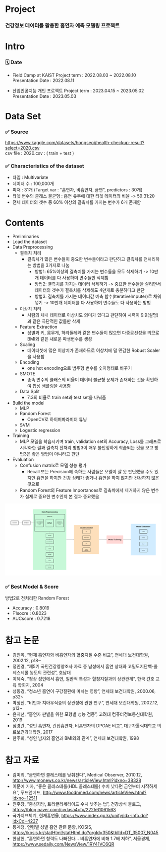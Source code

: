 # Project
### 건강정보 데이터를 활용한 흡연자 예측 모델링 프로젝트

# Intro 
### 🗓️ Date 
- Field Camp at KAIST
Project term : 2022.08.03 ~ 2022.08.10 </br>
Presentation Date : 2022.08.11 </br>

- 산업인공지능 개인 프로젝트
Project term : 2023.04.15 ~ 2023.05.02 </br>
Presentation Date : 2023.05.03 </br>
  
# Data Set 
### ✅ Source 
https://www.kaggle.com/datasets/hongseoi/health-checkup-result?select=2020.csv <br/> 
csv file : 2020.csv : ( train + test )

### ✅ Characteristics of the dataset 
  * 타입 : Multivariate
  * 데이터 수 : 100,000개
  * 피쳐 : 31개 (Target var : "흡연자, 비흡연자, 금연", predictors : 30개)
  * 타겟 변수의 클래스 불균형 : 흡연 유무에 대한 타겟 데이터의 비율 -> 59:31:20
  * 전체 데이터의 갯수 중 60% 이상의 결측치를 가지는 변수가 6개 존재함

# Contents
- Preliminaries
- Load the dataset
- Data Preprocessing
  - 결측치 처리
    - 결측치가 많은 변수들이 중요한 변수들이라고 판단하고 결측치를 전처리하는 방법을 3가지로 나눔
      - 방법1: 65%이상의 결측치를 가지는 변수들을 모두 삭제하기 -> 10만개 데이터를 다 사용하며 변수들만 삭제함
      - 방법2: 결측치를 가지는 데이터 삭제하기 -> 중요한 변수들을 살리면서 데이터의 갯수가 결측치를 삭제해도 4만개로 충분하다고 판단
      - 방법3: 결측치를 가지는 데이터값 예측 함수(IterativeImputer)로 채워넣기 -> 10만개 데이터를 다 사용하며 변수들도 다 사용하는 방법
  - 이상치 처리
    - 사람의 체내 데이터로 이상치도 의미가 있다고 판단하여 시력이 9.9(실명)과 같은 극단적인 값들만 삭제
  - Feature Extraction
    - 성별과 키, 몸무게, 허리둘레와 같은 변수들이 많으면 다중공선성을 띄므로 BMI와 같은 새로운 파생변수를 생성
  - Scaling
    - 데이터셋에 많은 이상치가 존재하므로 이상치에 덜 민감한 Robust Scaler을 사용함
  - Encoding
    - one hot encoding으로 범주형 변수를 숫자형태로 바꾸기
  - SMOTE
    - 종속 변수의 클래스의 비율이 데이터 불균형 문제가 존재하는 것을 확인하여 합성 샘플링을 사용함
  - Data Split
    - 7:3의 비율로 train set과 test set을 나눠줌
- Build the model
  - MLP
  - Random Forest
    - OpenCV로 하이퍼파라미터 튜닝
  - SVM
  - Logestic regression
- Training
  - MLP 모델을 학습시키며 train, validation set의 Accuracy, Loss를 그래프로 시각화한 결과 결측치 전처리 방법3이 매우 불안정하게 학습되는 것을 보고 방법3은 좋은 방법이 아니라고 판단
- Evaluation
  - Confusion matrix로 모델 성능 평가
    - Recall 또는 Precision에 속하는 사람들은 모델이 잘 못 판단했을 수도 있지만 흡연을 하지만 건강 상태가 좋거나 흡연을 하지 않지만 건강하지 않은 것으로 
  - Random Forest의 Feature Importances로 결측치에서 제거하지 않은 변수가 실제로 중요한 변수인지 본 결과 중요했음

<img src="./image/[참고자료]산업인공지능 개인프로젝트 프레임워크.jpg">

### ✅ Best Model & Score
방법2로 전처리한 Random Forest </br>
  * Accuracy : 0.8019
  * F1socre : 0.8023
  * AUCscore : 0.7218

# 참고 논문
-	김진옥, “현재 흡연자와 비흡연자의 혈중지질 수준 비교”, 연세대 보건대학원, 2002.12, p18~
-	정인경, “제5기 국민건강영양조사 자료 중 남성에서 흡연 상태와 고밀도지단백-콜레스테롤 농도의 관련성”, 호남대
-	이혜숙, “정상 성인에서 흡연, 일반적 특성과 혈청지질과의 상관관계”, 한국 간호 교육 학회지, 2004
-	성동경, “청소년 흡연이 구강질환에 미치는 영향”, 연세대 보건대학원, 2000.06, p32~
-	박정진, “비만과 치아우식증의 상관성에 관한 연구”, 연세대 보건대학원, 2002.12, p13~
-	윤지선, “흡연자 판별을 위한 모형별 성능 검증”, 고려대 컴퓨터정보통신대학원, 2019
-	심경란, “성인 흡연자, 간접흡연자, 비흡연자의 DPOAE 비교”, 대구가톨릭대학교 의료보건과대학원, 2017
-	한주희, “성인 남자의 흡연과 BMI와의 관계”, 연세대 보건대학원, 1998
# 참고 자료
-	김미리, “금연하면 콜레스테롤 낮춰진다”, Medical Observer, 2010.12, http://www.monews.co.kr/news/articleView.html?idxno=38328 
-	이문예 기자, “좋은 콜레스테롤(HDL 콜레스테롤) 수치 낮다면 금연부터 시작하세요”, 푸드앤메드, http://www.foodnmed.com/news/articleView.html?idxno=12511 
-	진주창, “중성지방, 트리글리세라이드 수치 낮추는 법”, 건강상식 블로그, https://blog.naver.com/cvdasa4cfx/222561061563 
-	국가지표체계, 현재흡연율, https://www.index.go.kr/unify/idx-info.do?idxCd=4237 
-	통계청, 연령별 성별 흡연 관련 문항, KOSIS, https://kosis.kr/statHtml/statHtml.do?orgId=350&tblId=DT_35007_N045 
-	한상헌, “흡연하면 청력도 나빠진다… 비흡연자에 비해 1.7배 저하”, 서울경제, https://www.sedaily.com/NewsView/1RY41VC6QR 
